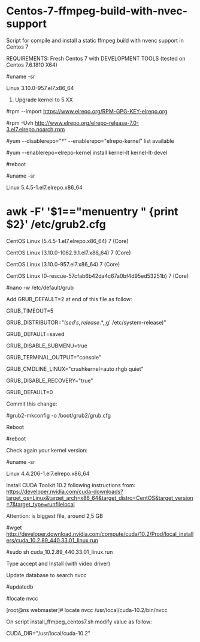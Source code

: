 # Centos-7-ffmpeg-build-with-nvec-support
Script for compile and install a static ffmpeg build with nvenc support in Centos 7

REQUIREMENTS:
Fresh Centos 7 with DEVELOPMENT TOOLS (tested on Centos 7.6.1810 X64)

#uname -sr

Linux 3.10.0-957.el7.x86_64

1. Upgrade kernel to 5.XX

#rpm --import https://www.elrepo.org/RPM-GPG-KEY-elrepo.org

#rpm -Uvh http://www.elrepo.org/elrepo-release-7.0-3.el7.elrepo.noarch.rpm

#yum --disablerepo="*" --enablerepo="elrepo-kernel" list available

#yum --enablerepo=elrepo-kernel install kernel-lt kernel-lt-devel

#reboot

#uname -sr

Linux 5.4.5-1.el7.elrepo.x86_64

# awk -F\' '$1=="menuentry " {print $2}' /etc/grub2.cfg

CentOS Linux (5.4.5-1.el7.elrepo.x86_64) 7 (Core)

CentOS Linux (3.10.0-1062.9.1.el7.x86_64) 7 (Core)

CentOS Linux (3.10.0-957.el7.x86_64) 7 (Core)

CentOS Linux (0-rescue-57cfab6b42da4c67a0bf4d95ed53251b) 7 (Core)


#nano -w /etc/default/grub

Add GRUB_DEFAULT=2 at end of this file as follow:

GRUB_TIMEOUT=5

GRUB_DISTRIBUTOR="$(sed 's, release .*$,,g' /etc/system-release)"

GRUB_DEFAULT=saved

GRUB_DISABLE_SUBMENU=true

GRUB_TERMINAL_OUTPUT="console"

GRUB_CMDLINE_LINUX="crashkernel=auto rhgb quiet"

GRUB_DISABLE_RECOVERY="true"

GRUB_DEFAULT=0

Commit this change:

#grub2-mkconfig -o /boot/grub2/grub.cfg 

Reboot

#reboot

Check again your kernel version:

#uname -sr

Linux 4.4.206-1.el7.elrepo.x86_64


Install CUDA Toolkit 10.2 following instructions from: https://developer.nvidia.com/cuda-downloads?target_os=Linux&target_arch=x86_64&target_distro=CentOS&target_version=7&target_type=runfilelocal

Attention: is biggest file, around 2,5 GB

#wget http://developer.download.nvidia.com/compute/cuda/10.2/Prod/local_installers/cuda_10.2.89_440.33.01_linux.run

#sudo sh cuda_10.2.89_440.33.01_linux.run

Type accept and Install (with video driver)

Update database to search nvcc

#updatedb

#locate nvcc

[root@ns webmaster]# locate nvcc
/usr/local/cuda-10.2/bin/nvcc

On script install_ffmpeg_centos7.sh modify value as follow:

CUDA_DIR="/usr/local/cuda-10.2"







